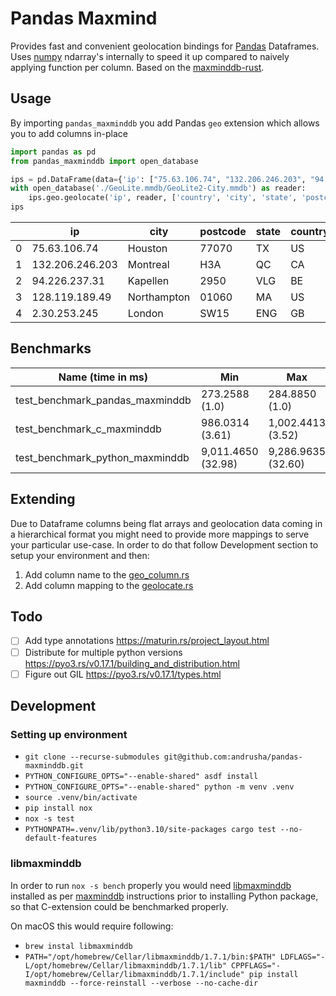 # Pandas Maxmind

Provides fast and convenient geolocation bindings for [Pandas](https://pandas.pydata.org/) Dataframes. Uses [numpy](https://numpy.org/) ndarray's internally to speed it up compared to naively applying function per column. Based on the [maxminddb-rust](https://github.com/oschwald/maxminddb-rust).  

## Usage

By importing `pandas_maxminddb` you add Pandas `geo` extension which allows you to add columns in-place

```python
import pandas as pd
from pandas_maxminddb import open_database

ips = pd.DataFrame(data={'ip': ["75.63.106.74", "132.206.246.203", "94.226.237.31", "128.119.189.49", "2.30.253.245"]})
with open_database('./GeoLite.mmdb/GeoLite2-City.mmdb') as reader:
    ips.geo.geolocate('ip', reader, ['country', 'city', 'state', 'postcode'])
ips
```

|     |ip             |city       |postcode|state|country|
|-----|---------------|-----------|--------|-----|-------|
| 0   |75.63.106.74   |Houston    |77070   |TX   |US     |
| 1   |132.206.246.203|Montreal   |H3A     |QC   |CA     |
| 2   |94.226.237.31  |Kapellen   |2950    |VLG  |BE     |
| 3   |128.119.189.49 |Northampton|01060   |MA   |US     |
| 4   |2.30.253.245   |London     |SW15    |ENG  |GB     |

## Benchmarks
|Name (time in ms)                                                                                                                                                                                                 |Min       |Max    |Mean      |StdDev |Median    |IQR    |Outliers|OPS    |Rounds    |Iterations|
|------------------------------------------------------------------------------------------------------------------------------------------------------------------------------------------------------------------|----------|-------|----------|-------|----------|-------|--------|-------|----------|----------|
|test_benchmark_pandas_maxminddb                                                                                                                                                                                   |273.2588 (1.0)|284.8850 (1.0)|280.4760 (1.0)|4.5448 (1.0)|281.6831 (1.0)|5.9721 (1.0)|1;0     |3.5654 (1.0)|5         |1         |
|test_benchmark_c_maxminddb                                                                                                                                                                                        |986.0314 (3.61)|1,002.4413 (3.52)|995.7461 (3.55)|8.3891 (1.85)|1,001.3420 (3.55)|15.1085 (2.53)|2;0     |1.0043 (0.28)|5         |1         |
|test_benchmark_python_maxminddb                                                                                                                                                                                   |9,011.4650 (32.98)|9,286.9635 (32.60)|9,081.2087 (32.38)|117.9029 (25.94)|9,020.5363 (32.02)|114.9376 (19.25)|1;0     |0.1101 (0.03)|5         |1         |

## Extending

Due to Dataframe columns being flat arrays and geolocation data coming in a hierarchical format you might need to provide more mappings to serve your particular use-case. In order to do that follow Development section to setup your environment and then:

1. Add column name to the [geo_column.rs](./src/geo_column.rs)
2. Add column mapping to the [geolocate.rs](./src/geolocate.rs)

## Todo
- [ ] Add type annotations https://maturin.rs/project_layout.html
- [ ] Distribute for multiple python versions https://pyo3.rs/v0.17.1/building_and_distribution.html
- [ ] Figure out GIL https://pyo3.rs/v0.17.1/types.html

## Development

### Setting up environment
- `git clone --recurse-submodules git@github.com:andrusha/pandas-maxminddb.git`
- `PYTHON_CONFIGURE_OPTS="--enable-shared" asdf install`
- `PYTHON_CONFIGURE_OPTS="--enable-shared" python -m venv .venv`
- `source .venv/bin/activate`
- `pip install nox`
- `nox -s test`
- `PYTHONPATH=.venv/lib/python3.10/site-packages cargo test --no-default-features`

### libmaxminddb
In order to run `nox -s bench` properly you would need [libmaxminddb](https://github.com/maxmind/libmaxminddb) installed as per [maxminddb](https://maxminddb.readthedocs.io/en/latest/index.html) instructions prior to installing Python package, so that C-extension could be benchmarked properly.

On macOS this would require following:
- `brew instal libmaxminddb`
- `PATH="/opt/homebrew/Cellar/libmaxminddb/1.7.1/bin:$PATH" LDFLAGS="-L/opt/homebrew/Cellar/libmaxminddb/1.7.1/lib" CPPFLAGS="-I/opt/homebrew/Cellar/libmaxminddb/1.7.1/include" pip install maxminddb --force-reinstall --verbose --no-cache-dir`
